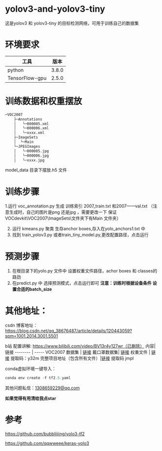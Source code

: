 # yolov3-and-yolov3-tiny
这是yolov3 和 yolov3-tiny 的目标检测网络，可用于训练自己的数据集

# 环境要求
工具   | 版本
-------- | -----
python  | 3.8.0
TensorFlow-gpu  | 2.5.0

# 训练数据和权重摆放
```bash
─VOC2007
    ├─Annotations
    │	└─000005.xml
    │	└─000006.xml
    │	└─xxxx.xml	
    ├─ImageSets
    │  └─Main
    └─JPEGImages
    │	└─000005.jpg
    │	└─000006.jpg
    │	└─xxxx.jpg
```
model_data 目录下摆放.h5 文件

# 训练步骤
1.运行 voc_annotation.py 生成 训练索引 2007_train.txt 和2007——val.txt （注意生成时，自己的图片是png 还是jpg ，需要更改一下 保证 VOCdevkit\VOC2007\ImageSets\文件夹下有Main 文件夹）

2. 运行 kmeans.py 聚类 生存anchor boxes,存入在yolo_anchors1.txt 中
3. 找到 train_yolov3.py 或者train_tiny_model.py,更改配置路径，点击运行

# 预测步骤
1. 在根目录下的yolo.py 文件中 设置权重文件路径，achor boxes 和 classes的路劲
2. 在predict.py 中 选择预测模式，点击运行即可
**注意：训练时根据设备条件 设置合适的batch_size**
# 其他地址：
csdn 博客地址： https://blog.csdn.net/qq_38676487/article/details/120443059?spm=1001.2014.3001.5501

b站 配置讲解: https://www.bilibili.com/video/BV13r4y127wr（已删除）
内容| 链接
-------- | -----
VOC2007 数据集 | [链接](https://www.kaggle.com/yihaoyang/voc2007)
戴口罩数据集| [链接](https://www.kaggle.com/andrewmvd/face-mask-detection?select=images)
权重文件  | [链接](https://pan.baidu.com/s/1Oc6wEXIIoLJKxekHQb9qyg) 提取码：y32m
完整项目地址（包含所有文件）|[链接](https://pan.baidu.com/s/1MmXLlsGxmIOxw_blcT6LMA)  提取码  jmpl

conda虚拟环境一键导入：

```javascript
conda env create -f tf2.5.yaml
```
其他问题私信：1308659229@qq.com

**如果觉得有用清给我点star**

# 参考
https://github.com/bubbliiiing/yolo3-tf2


https://github.com/qqwweee/keras-yolo3
